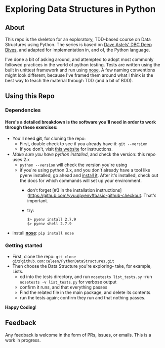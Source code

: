 # Exploring Data Structures in Python

## About

This repo is the skeleton for an exploratory, TDD-based course on Data Structures using Python. The series is based on [Dave Astels' DBC Deep Dives](https://github.com/dastels/dbc-deep-dives), and adapted for implementation in, and of, the Python language. 

I've done a bit of asking around, and attempted to adopt most commonly followed practices in the world of python testing. Tests are written using the built in unittest framework and run using [nose](https://nose.readthedocs.org/en/latest/). A few naming conventions might look different, because I've framed them around what I think is the best way to teach the material through TDD (and a bit of BDD).

## Using this Repo

### Dependencies

#### Here's a detailed breakdown is the software you'll need in order to work through these exercises:

- You'll need **git**, for cloning the repo:
	- First, double check to see if you already have it:
	```git --version```
	- If you don't, visit [this website](http://git-scm.com/book/en/v2/Getting-Started-Installing-Git) for instructions.
- *Make sure you have python installed*, and check the version: this repo uses 2.x
	- ```python --version``` will check the version you're using
	- if you're using python 3.x, and you don't already have a tool like pyenv installed, go ahead and [install it](https://github.com/yyuu/pyenv). After it's installed, check out the docs for which commands will set up your environment.
		- don't forget [#3 in the installation instructions](https://github.com/yyuu/pyenv#basic-github-checkout. That's important.
		- try:
			
			```
			$> pyenv install 2.7.9
			$> pyenv shell 2.7.9
			```
- install [**nose**](https://nose.readthedocs.org/en/latest/):
	```pip install nose```

### Getting started

- First, clone the repo:
	```git clone git@github.com:celeen/PythonDataStructures.git```
- Then choose the Data Structure you're exploring- take, for example, Lists.
	- cd into the tests directory, and run ```nosetests list_tests.py```
		-run ```nosetests -v list_tests.py``` for verbose output
	- confirm it runs, and that everything passes
	- Find the related file in the main package, and delete its contents.
	- run the tests again; confirm they run and that nothing passes.

**Happy Coding!**

## Feedback

Any feedback is welcome in the form of PRs, issues, or emails. This is a work in progress.	
